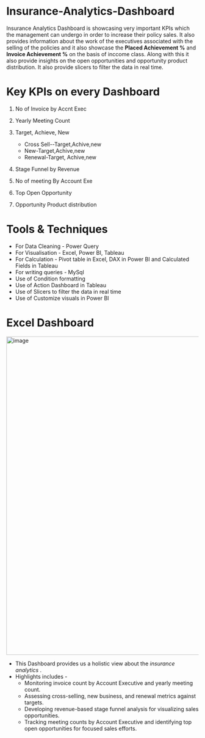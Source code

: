 # Insurance-Analytics-Dashboard
Insurance Analytics Dashboard is showcasing very important KPIs which the management can undergo in order to increase their policy sales. It also provides information about the work of the executives associated with the selling of the policies and it also showcase the **Placed Achievement %** and **Invoice Achievement %** on the basis of inccome class. Along with this it also provide insights on the open opportunities and opportunity product distribution. It also provide slicers to filter the data in real time.

# Key KPIs on every Dashboard

1. No of Invoice by Accnt Exec
2. Yearly Meeting Count
   
3. Target, Achieve, New
    * Cross Sell--Target,Achive,new
    * New-Target,Achive,new
    * Renewal-Target, Achive,new  

4. Stage Funnel by Revenue
5. No of meeting By Account Exe
6. Top Open Opportunity
7. Opportunity Product distribution

# Tools & Techniques
  * For Data Cleaning   - Power Query
  * For Visualisation   - Excel, Power BI, Tableau
  * For Calculation     - Pivot table in Excel, DAX in Power BI and Calculated Fields in Tableau
  * For writing queries - MySql
  * Use of Condition formatting
  * Use of Action Dashboard in Tableau
  * Use of Slicers to filter the data in real time
  * Use of Customize visuals in Power BI

# Excel Dashboard
<img width="1875" height="834" alt="image" src="https://github.com/user-attachments/assets/9d6f9f34-2af0-411f-b870-0eb8adfaea75" />

  * This Dashboard provides us a holistic view about the *insurance analytics* .
  * Highlights includes -
      * Monitoring invoice count by Account Executive and yearly meeting count.
      * Assessing cross-selling, new business, and renewal metrics against targets.
      * Developing revenue-based stage funnel analysis for visualizing sales opportunities.
      * Tracking meeting counts by Account Executive and identifying top open opportunities for focused sales efforts.
  
